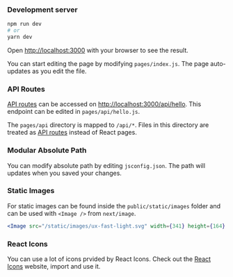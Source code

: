 ### Development server

```bash
npm run dev
# or
yarn dev
```

Open [http://localhost:3000](http://localhost:3000) with your browser to see the result.

You can start editing the page by modifying `pages/index.js`. The page auto-updates as you edit the file.

### API Routes

[API routes](https://nextjs.org/docs/api-routes/introduction) can be accessed on [http://localhost:3000/api/hello](http://localhost:3000/api/hello). This endpoint can be edited in `pages/api/hello.js`.

The `pages/api` directory is mapped to `/api/*`. Files in this directory are treated as [API routes](https://nextjs.org/docs/api-routes/introduction) instead of React pages.

### Modular Absolute Path

You can modify absolute path by editing `jsconfig.json`. The path will updates when you saved your changes.

### Static Images

For static images can be found inside the `public/static/images` folder and can be used with `<Image />` from `next/image`.

```jsx
<Image src="/static/images/ux-fast-light.svg" width={341} height={164} />
```

### React Icons

You can use a lot of icons prvided by React Icons. Check out the [React Icons]('https://react-icons.github.io/react-icons') website, import and use it.
